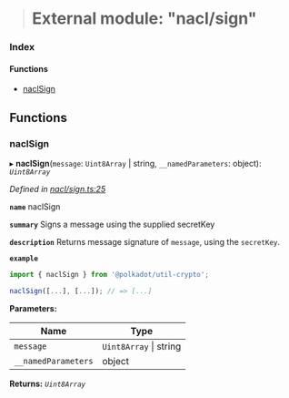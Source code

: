 > # External module: "nacl/sign"

### Index

#### Functions

* [naclSign](_nacl_sign_.md#naclsign)

## Functions

###  naclSign

▸ **naclSign**(`message`: `Uint8Array` | string, `__namedParameters`: object): *`Uint8Array`*

*Defined in [nacl/sign.ts:25](https://github.com/polkadot-js/common/blob/6c79462/packages/util-crypto/src/nacl/sign.ts#L25)*

**`name`** naclSign

**`summary`** Signs a message using the supplied secretKey

**`description`** 
Returns message signature of `message`, using the `secretKey`.

**`example`** 
<BR>

```javascript
import { naclSign } from '@polkadot/util-crypto';

naclSign([...], [...]); // => [...]
```

**Parameters:**

Name | Type |
------ | ------ |
`message` | `Uint8Array` \| string |
`__namedParameters` | object |

**Returns:** *`Uint8Array`*
